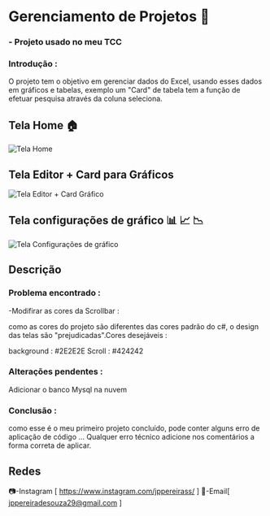 # Gerenciamento de Projetos 👋
### - Projeto usado no meu TCC
### Introdução :
 O projeto tem o objetivo em gerenciar dados do Excel, usando esses dados em gráficos e tabelas, exemplo um "Card" de tabela tem a função de efetuar pesquisa através da coluna seleciona.
## Tela Home 🏠
![Tela Home]( https://github.com/joaopedro29/Gerenciamento-de-projetos/blob/master/Imagens/TelaIndex.PNG)


## Tela Editor + Card para Gráficos



![Tela Editor + Card Gráfico](https://github.com/joaopedro29/Gerenciamento-de-projetos/blob/master/Imagens/TelaEditorCardGraf.PNG)
## Tela configurações de gráfico 📊 📈 📉
![Tela Configurações de gráfico](https://github.com/joaopedro29/Gerenciamento-de-projetos/blob/master/Imagens/TelaConfigGr%C3%A1fico.PNG)

##  Descrição

### Problema encontrado :

-Modifirar as cores da Scrollbar :

como as cores do projeto são diferentes das cores padrão do c#, o design das telas são "prejudicadas".Cores desejáveis :

background : #2E2E2E
Scroll : #424242

### Alterações pendentes :
Adicionar o banco Mysql na nuvem 
### Conclusão :
como esse é o meu primeiro projeto concluído, pode conter alguns erro de aplicação de código ... Qualquer erro técnico  adicione nos comentários a forma correta de aplicar.
## Redes

📷-Instagram [ https://www.instagram.com/jppereirass/ ]
📧-Email[ jppereiradesouza29@gmail.com ]
